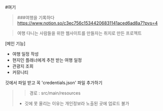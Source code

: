 #여기
> ###여행을 기록하다
> <https://www.notion.so/c3ec756c15344206831141aced6ad8a7?pvs=4>

> 여행 다니는 사람들을 위한 웹사이트를 만들자는 취지로 만든 프로젝트

[메인 기능]
- 여행 일정 작성
- 현지인 플래너에게 추천 받는 여행 일정
- 관광지 조회
- 커뮤니티

깃에서 파일 받고 꼭 'credentials.json' 파일 추가하기
   >> 경로 : src/main/resources
>  - 깃에 못 올리는 이유는 개인정보라 노출된 곳에 업로드 불가
